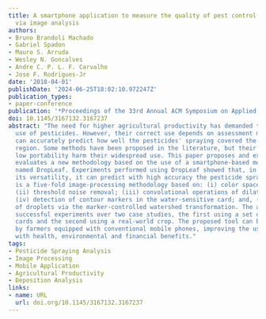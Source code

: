 ```yaml
---
title: A smartphone application to measure the quality of pest control spraying machines
  via image analysis
authors:
- Bruno Brandoli Machado
- Gabriel Spadon
- Mauro S. Arruda
- Wesley N. Goncalves
- Andre C. P. L. F. Carvalho
- Jose F. Rodrigues-Jr
date: '2018-04-01'
publishDate: '2024-06-25T18:02:10.972247Z'
publication_types:
- paper-conference
publication: '*Proceedings of the 33rd Annual ACM Symposium on Applied Computing*'
doi: 10.1145/3167132.3167237
abstract: "The need for higher agricultural productivity has demanded the intensive
  use of pesticides. However, their correct use depends on assessment methods that
  can accurately predict how well the pesticides' spraying covered the intended crop
  region. Some methods have been proposed in the literature, but their high cost and
  low portability harm their widespread use. This paper proposes and experimentally
  evaluates a new methodology based on the use of a smartphone-based mobile application,
  named DropLeaf. Experiments performed using DropLeaf showed that, in addition to
  its versatility, it can predict with high accuracy the pesticide spraying. DropLeaf
  is a five-fold image-processing methodology based on: (i) color space conversion;
  (ii) threshold noise removal; (iii) convolutional operations of dilation and erosion;
  (iv) detection of contour markers in the water-sensitive card; and, (v) identification
  of droplets via the marker-controlled watershed transformation. The authors performed
  successful experiments over two case studies, the first using a set of synthetic
  cards and the second using a real-world crop. The proposed tool can be broadly used
  by farmers equipped with conventional mobile phones, improving the use of pesticides
  with health, environmental and financial benefits."
tags:
- Pesticide Spraying Analysis
- Image Processing
- Mobile Application
- Agricultural Productivity
- Deposition Analysis
links:
- name: URL
  url: doi.org/10.1145/3167132.3167237
---
```

